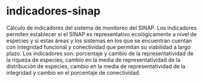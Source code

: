 # indicadores-sinap
Cálculo de indicadores del sistema de monitoreo del SINAP.  Los indicadores permiten establecer si el SINAP es representativo ecológicamente a nivel de especies y si estas áreas y los sistemas en los que se encuentran cuentan con integridad funcional y conectividad que permitan su viabilidad a largo plazo. Los indicadores son: porcentaje y cambio de la representatividad de la riqueza de especies, cambio en la media de representatividad de la distribución de especies, cambio en la media de representatividad de la integridad y cambio en el porcentaje de conectividad. 
